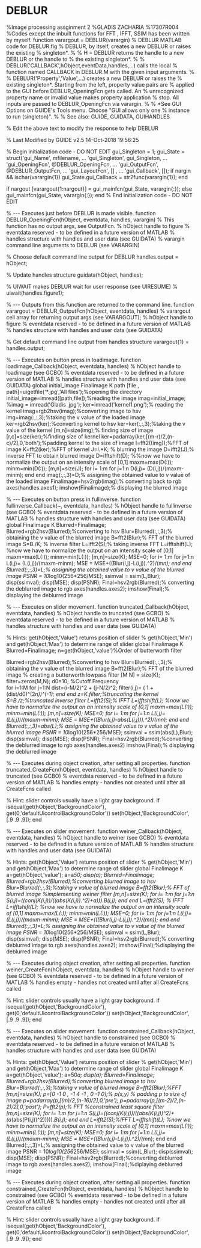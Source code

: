 # DEBLUR
%Image processing assginment 2
%GLADIS ZACHARIA
%17307R004
%Codes except the inbuilt functions for FFT , IFFT, SSIM has been written by myself.
function varargout = DEBLUR(varargin)
% DEBLUR MATLAB code for DEBLUR.fig
%      DEBLUR, by itself, creates a new DEBLUR or raises the existing
%      singleton*.
%
%      H = DEBLUR returns the handle to a new DEBLUR or the handle to
%      the existing singleton*.
%
%      DEBLUR('CALLBACK',hObject,eventData,handles,...) calls the local
%      function named CALLBACK in DEBLUR.M with the given input arguments.
%
%      DEBLUR('Property','Value',...) creates a new DEBLUR or raises the
%      existing singleton*.  Starting from the left, property value pairs are
%      applied to the GUI before DEBLUR_OpeningFcn gets called.  An
%      unrecognized property name or invalid value makes property application
%      stop.  All inputs are passed to DEBLUR_OpeningFcn via varargin.
%
%      *See GUI Options on GUIDE's Tools menu.  Choose "GUI allows only one
%      instance to run (singleton)".
%
% See also: GUIDE, GUIDATA, GUIHANDLES

% Edit the above text to modify the response to help DEBLUR

% Last Modified by GUIDE v2.5 14-Oct-2018 19:56:25

% Begin initialization code - DO NOT EDIT
gui_Singleton = 1;
gui_State = struct('gui_Name',       mfilename, ...
                   'gui_Singleton',  gui_Singleton, ...
                   'gui_OpeningFcn', @DEBLUR_OpeningFcn, ...
                   'gui_OutputFcn',  @DEBLUR_OutputFcn, ...
                   'gui_LayoutFcn',  [] , ...
                   'gui_Callback',   []);
if nargin && ischar(varargin{1})
    gui_State.gui_Callback = str2func(varargin{1});
end

if nargout
    [varargout{1:nargout}] = gui_mainfcn(gui_State, varargin{:});
else
    gui_mainfcn(gui_State, varargin{:});
end
% End initialization code - DO NOT EDIT


% --- Executes just before DEBLUR is made visible.
function DEBLUR_OpeningFcn(hObject, eventdata, handles, varargin)
% This function has no output args, see OutputFcn.
% hObject    handle to figure
% eventdata  reserved - to be defined in a future version of MATLAB
% handles    structure with handles and user data (see GUIDATA)
% varargin   command line arguments to DEBLUR (see VARARGIN)

% Choose default command line output for DEBLUR
handles.output = hObject;

% Update handles structure
guidata(hObject, handles);

% UIWAIT makes DEBLUR wait for user response (see UIRESUME)
% uiwait(handles.figure1);


% --- Outputs from this function are returned to the command line.
function varargout = DEBLUR_OutputFcn(hObject, eventdata, handles) 
% varargout  cell array for returning output args (see VARARGOUT);
% hObject    handle to figure
% eventdata  reserved - to be defined in a future version of MATLAB
% handles    structure with handles and user data (see GUIDATA)

% Get default command line output from handles structure
varargout{1} = handles.output;


% --- Executes on button press in loadimage.
function loadimage_Callback(hObject, eventdata, handles)
% hObject    handle to loadimage (see GCBO)
% eventdata  reserved - to be defined in a future version of MATLAB
% handles    structure with handles and user data (see GUIDATA)
global initial_image  Finalimage K path
[file , path]=uigetfile('*.jpg','All files');%opening the directory
initial_image=imread([path,file]);%reading the image
imag=initial_image;
%imag = imread('Gladis .jpg');
ker=imread('kernel1.png');% reading the kernel
imag=rgb2hsv(imag);%converting image to hsv
img=imag(:,:,3);%taking the v value of the loaded image
ker=rgb2hsv(ker);%converting kernel to hsv
ker=ker(:,:,3);%taking the v value of the kernel
[m,n]=size(img);% finding size of image
[r,c]=size(ker);%finding size of kernel
ker=padarray(ker,[(m-r)/2,(n-c)/2],0,'both');%padding kernel to the size of image
I=fft2((img));%FFT of image
K=fft2(ker);%FFT of kernel
J=I.*K; % blurring the image
D=ifft2(J);% inverse FFT to obtain blurred image
D=ifftshift(D);
%%now we have to normalize the output on an intensity scale of [0,1]
maxm=max(D(:));
minm=min(D(:));
[m,n]=size(J);
for i= 1:m
    for j=1:n
         D(i,j)= (D(i,j))/(maxm-minm);
    end
end
imag(:,:,3)=D;% assigning the obtained value to v value of the loaded image
Finalimage=hsv2rgb(imag);% converting back to rgb
axes(handles.axes1);
imshow(Finalimage);% displaying the blurred image

% --- Executes on button press in fullinverse.
function fullinverse_Callback(~, eventdata, handles)
% hObject    handle to fullinverse (see GCBO)
% eventdata  reserved - to be defined in a future version of MATLAB
% handles    structure with handles and user data (see GUIDATA)
global Finalimage K
Blurred=Finalimage;
Blurred=rgb2hsv(Blurred);%converting to hsv
Blur=Blurred(:,:,3);% obtaining the v value of the blurred image
B=fft2(Blur);% FFT of the blurred image
S=B./K; % inverse filter
L=ifft2(S);% taking inverse FFT
L=ifftshift(L);
%now we have to normalize the output on an intensity scale of [0,1]
maxm=max(L(:));
minm=min(L(:));
[m,n]=size(K);
MSE=0;
for i= 1:m
    for j=1:n
         L(i,j)= (L(i,j))/(maxm-minm);
         MSE = MSE+((Blur(i,j)-L(i,j)).^2)/(m*n);
    end
end
Blurred(:,:,3)=L;% assigning the obtained value to v value of the blurred image
PSNR = 10*log10(256*256/MSE);
ssimval = ssim(L,Blur);
disp(ssimval);
disp(MSE);
disp(PSNR);
Final=hsv2rgb(Blurred);% converting the deblurred image to rgb
axes(handles.axes2);
imshow(Final);% displaying the deblurred image


% --- Executes on slider movement.
function truncated_Callback(hObject, eventdata, handles)
% hObject    handle to truncated (see GCBO)
% eventdata  reserved - to be defined in a future version of MATLAB
% handles    structure with handles and user data (see GUIDATA)

% Hints: get(hObject,'Value') returns position of slider
%        get(hObject,'Min') and get(hObject,'Max') to determine range of slider
global Finalimage K
Blurred=Finalimage;
n=get(hObject,'value')%Order of butterworth filter

Blurred=rgb2hsv(Blurred);%converting to hsv
Blur=Blurred(:,:,3);% obtaining the v value of the blurred image
B=fft2(Blur);% FFT of the blurred image
% creating a butterworth lowpass filter
[M N] = size(K);
filter=zeros(M,N);
d0=10;				%Cutoff Frequency		
	for i=1:M
    	for j=1:N
        	dist=(i-M/2)^2 + (j-N/2)^2;
        	filter(i,j)= ( 1 + (dist/d0)^(2*n))^(-1);
        end
    end
z=K.*filter;%truncating the kernel
S=B./z;%truncated inverse filter
L=ifft2(S);% IFFT
L=ifftshift(L);
%now we have to normalize the output on an intensity scale of [0,1]
maxm=max(L(:));
minm=min(L(:));
[m,n]=size(K);
MSE=0;
for i= 1:m
    for j=1:n
         L(i,j)= (L(i,j))/(maxm-minm);
         MSE = MSE+((Blur(i,j)-abs(L(i,j))).^2)/(m*n);
    end
end
Blurred(:,:,3)=abs(L);% assigning the obtained value to v value of the blurred image
PSNR = 10*log10(256*256/MSE);
ssimval = ssim(abs(L),Blur);
disp(ssimval);
disp(MSE);
disp(PSNR);
Final=hsv2rgb(Blurred);%converting the deblurred image to rgb
axes(handles.axes2)
imshow(Final);% displaying the deblurred image



% --- Executes during object creation, after setting all properties.
function truncated_CreateFcn(hObject, eventdata, handles)
% hObject    handle to truncated (see GCBO)
% eventdata  reserved - to be defined in a future version of MATLAB
% handles    empty - handles not created until after all CreateFcns called

% Hint: slider controls usually have a light gray background.
if isequal(get(hObject,'BackgroundColor'), get(0,'defaultUicontrolBackgroundColor'))
    set(hObject,'BackgroundColor',[.9 .9 .9]);
end


% --- Executes on slider movement.
function weiner_Callback(hObject, eventdata, handles)
% hObject    handle to weiner (see GCBO)
% eventdata  reserved - to be defined in a future version of MATLAB
% handles    structure with handles and user data (see GUIDATA)

% Hints: get(hObject,'Value') returns position of slider
%        get(hObject,'Min') and get(hObject,'Max') to determine range of slider
global Finalimage K
a=get(hObject,'value');
a=a*50;
disp(a);
Blurred=Finalimage;
Blurred=rgb2hsv(Blurred);%converting blurred image to hsv
Blur=Blurred(:,:,3);%taking v value of blurred image
B=fft2(Blur);% FFT of blurred image
%implementing weiner filter
[m,n]=size(K);
for i= 1:m
    for j=1:n
     S(i,j)=((conj(K(i,j))/((abs(K(i,j)).^2)+a))).*B(i,j);
    end
end
L=ifft2(S); % IFFT
L=ifftshift(L);
%now we have to normalize the output on an intensity scale of [0,1]
maxm=max(L(:));
minm=min(L(:));
MSE=0;
for i= 1:m
    for j=1:n
         L(i,j)= (L(i,j))/(maxm-minm);
         MSE = MSE+(((Blur(i,j)-L(i,j)).^2)/(m*n));
    end
end
Blurred(:,:,3)=L;% assigning the obtained value to v value of the blurred image
PSNR = 10*log10(256*256/MSE);
ssimval = ssim(L,Blur);
disp(ssimval);
disp(MSE);
disp(PSNR);
Final=hsv2rgb(Blurred);% converting deblurred image to rgb
axes(handles.axes2);
imshow(Final);%displaying the deblurred image

% --- Executes during object creation, after setting all properties.
function weiner_CreateFcn(hObject, eventdata, handles)
% hObject    handle to weiner (see GCBO)
% eventdata  reserved - to be defined in a future version of MATLAB
% handles    empty - handles not created until after all CreateFcns called

% Hint: slider controls usually have a light gray background.
if isequal(get(hObject,'BackgroundColor'), get(0,'defaultUicontrolBackgroundColor'))
    set(hObject,'BackgroundColor',[.9 .9 .9]);
end


% --- Executes on slider movement.
function constrained_Callback(hObject, eventdata, handles)
% hObject    handle to constrained (see GCBO)
% eventdata  reserved - to be defined in a future version of MATLAB
% handles    structure with handles and user data (see GUIDATA)

% Hints: get(hObject,'Value') returns position of slider
%        get(hObject,'Min') and get(hObject,'Max') to determine range of slider
global Finalimage K
a=get(hObject,'value');
a=50*a;
disp(a);
Blurred=Finalimage;
Blurred=rgb2hsv(Blurred);%converting blurred image to hsv
Blur=Blurred(:,:,3);%taking v value of blurred image
B=fft2(Blur);%FFT 
[m,n]=size(K);
p=[0 -1 0 , -1 4 -1 , 0 -1 0];% p(x,y)
% padding p to size of image
p=padarray(p,[(m)/2,(n-16)/2],0,'pre');
p=padarray(p,[(m-2)/2,(n-2)/2],0,'post');
P=fft2(p);% FFT 
%constrained least square filter
[m,n]=size(K);
for i= 1:m
    for j=1:n
        S(i,j)=((conj(K(i,j))/((abs(K(i,j))^2)+(a*(abs(P(i,j))^2))))).*B(i,j);
    end
end
L=ifft2(S);%IFFT
L=ifftshift(L);
%now we have to normalize the output on an intensity scale of [0,1]
maxm=max(L(:));
minm=min(L(:));
[m,n]=size(K);
MSE=0;
for i= 1:m
    for j=1:n
         L(i,j)= (L(i,j))/(maxm-minm);
         MSE = MSE+((Blur(i,j)-L(i,j)).^2)/(m*n);
    end
end
Blurred(:,:,3)=L;% assigning the obtained value to v value of the blurred image
PSNR = 10*log10(256*256/MSE);
ssimval = ssim(L,Blur);
disp(ssimval);
disp(MSE);
disp(PSNR);
Final=hsv2rgb(Blurred);%converting deblurred image to rgb
axes(handles.axes2);
imshow(Final);%diplaying deblurred image



% --- Executes during object creation, after setting all properties.
function constrained_CreateFcn(hObject, eventdata, handles)
% hObject    handle to constrained (see GCBO)
% eventdata  reserved - to be defined in a future version of MATLAB
% handles    empty - handles not created until after all CreateFcns called

% Hint: slider controls usually have a light gray background.
if isequal(get(hObject,'BackgroundColor'), get(0,'defaultUicontrolBackgroundColor'))
    set(hObject,'BackgroundColor',[.9 .9 .9]);
end
